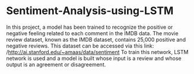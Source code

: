 # Sentiment-Analysis-using-LSTM
In this project, a model has been trained to recognize the positive or negative feeling related to each comment in the IMDB data.
The movie review dataset, known as the IMDB dataset, contains 25,000 positive and negative reviews. This dataset can be accessed via this link: /http://ai.stanford.edu/~amaas/data/sentiment
To train this network, LSTM network is used and a model is built whose input is a review and whose output is an agreement or disagreement.
